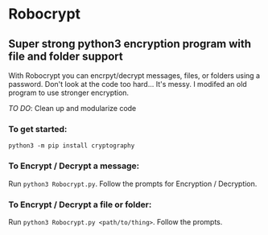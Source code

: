 # Robocrypt
## Super strong python3 encryption program with file and folder support

With Robocrypt you can encrpyt/decrypt messages, files, or folders using a password.
Don't look at the code too hard... It's messy. I modifed an old program to use stronger encryption.

_TO DO_: Clean up and modularize code

### To get started:
`python3 -m pip install cryptography`

### To Encrypt / Decrypt a message:
Run `python3 Robocrypt.py`. Follow the prompts for Encryption / Decryption.

### To Encrypt / Decrypt a file or folder:
Run `python3 Robocrypt.py <path/to/thing>`. Follow the prompts.
